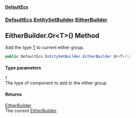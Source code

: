 #### [DefaultEcs](./index.md 'index')
### [DefaultEcs](./DefaultEcs.md 'DefaultEcs').[EntitySetBuilder](./DefaultEcs-EntitySetBuilder.md 'DefaultEcs.EntitySetBuilder').[EitherBuilder](./DefaultEcs-EntitySetBuilder-EitherBuilder.md 'DefaultEcs.EntitySetBuilder.EitherBuilder')
## EitherBuilder.Or&lt;T&gt;() Method
Add the type [T](#DefaultEcs-EntitySetBuilder-EitherBuilder-Or-T-()-T 'DefaultEcs.EntitySetBuilder.EitherBuilder.Or&lt;T&gt;().T') to current either group.  
```C#
public DefaultEcs.EntitySetBuilder.EitherBuilder Or<T>();
```
#### Type parameters
<a name='DefaultEcs-EntitySetBuilder-EitherBuilder-Or-T-()-T'></a>
`T`  
The type of component to add to the either group.  
  
#### Returns
[EitherBuilder](./DefaultEcs-EntitySetBuilder-EitherBuilder.md 'DefaultEcs.EntitySetBuilder.EitherBuilder')  
The current [EitherBuilder](./DefaultEcs-EntitySetBuilder-EitherBuilder.md 'DefaultEcs.EntitySetBuilder.EitherBuilder').  
